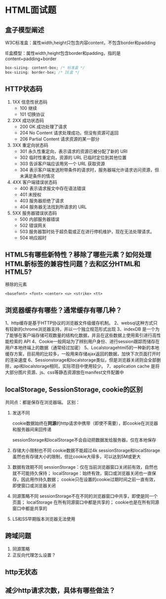 # HTML面试题

## 盒子模型阐述

W3C标准盒：属性width,height只包含内容content，不包含border和padding

IE盒模型：属性width,height包含border和padding，指的是content+padding+border

```css
box-sizing: content-box; /* 标准盒 */
box-sizing: border-box; /* IE盒 */
```

## HTTP状态码

1. 1XX 信息性状态码
   - 100 继续
   - 101 切换协议
2. 2XX 成功状态码
   - 200 OK 成功处理了请求
   - 204 No Content 请求处理成功，但没有资源可返回
   - 206 Partial Content 请求资源的某一部分
3. 3XX 重定向状态码
   - 301 永久性重定向，表示请求的资源已被分配了新的 URI
   - 302 临时性重定向，资源的 URL 已临时定位到其他位置
   - 303 告诉客户端应该用另一个 URL 获取资源
   - 304 表示客户端发送附带条件的请求时，服务器端允许请求访问资源，但未满足条件的情况
4. 4XX 客户端错误状态码
   - 400 表示请求报文中存在语法错误
   - 401 未授权
   - 403 服务器拒绝了请求
   - 404 服务器无法找到所请求的 URL
5. 5XX 服务器错误状态码
   - 500 内部服务器错误
   - 502 错误网关
   - 503 服务器暂时处于超负载或正在进行停机维护，现在无法处理请求。
   - 504 响应超时

## HTML5有哪些新特性？移除了哪些元素？如何处理HTML新标签的兼容性问题？去和区分HTML和HTML5?



[html5新特性]: https://www.cnblogs.com/ainyi/p/9777841.html

移除的元素

```
<basefont> <font> <center> <u> <strike> <tt>
```

## 浏览器缓存有哪些？通常缓存有哪几种？

1、http缓存是基于HTTP协议的浏览器文件级缓存机制。
2、websql这种方式只有较新的chrome浏览器支持，并以一个独立规范形式出现
3、indexDB 是一个为了能够在客户端存储可观数量的结构化数据，并且在这些数据上使用索引进行高性能检索的 API
4、Cookie一般网站为了辨别用户身份、进行session跟踪而储存在用户本地终端上的数据（通常经过加密）
5、Localstoragehtml5的一种新的本地缓存方案，目前用的比较多，一般用来存储ajax返回的数据，加快下次页面打开时的渲染速度
6、Sessionstorage和localstorage类似，但是浏览器关闭则会全部删除，api和localstorage相同，实际项目中使用较少。
7、application cache 是将大部分图片资源、js、css等静态资源放在manifest文件配置中

## localStorage, SessionStorage, cookie的区别

共同点：都是保存在浏览器端。
区别：

1. 发送不同

   cookie数据始终在**同源**的http请求中携带（即使不需要），即cookie在浏览器和服务器间来回传递

   sessionStorage和localStorage不会自动把数据发给服务器，仅在本地保存

2. 存储大小限制也不同
   cookie数据不能超过4k
   sessionStorage和localStorage 虽然也有存储大小的限制，但比cookie大得多，可以达到5M或更大

3. 数据有效期不同
       sessionStorage：仅在当前浏览器窗口关闭前有效，自然也就不可能持久保持；
       localStorage：始终有效，窗口或浏览器关闭也一直保存，因此用作持久数据；
       cookie只在设置的cookie过期时间之前一直有效，即使窗口或浏览器关闭

4. 同源策略不同
       sessionStorage不在不同的浏览器窗口中共享，即使是同一个页面；
       localStorage 在所有同源窗口中都是共享的；
       cookie也是在所有同源窗口中都是共享的

5. LS和SS早期版本浏览器无法使用



## 跨域问题

1. 同源策略
2. 正反向代理怎么设置？

## http无状态



## 减少http请求次数，具体有哪些做法？

